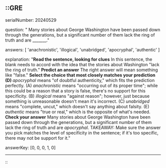 ::GRE
---

serialNumber: 20240529

question: " Many stories about George Washington have been passed down through the generations, but a significant number of them lack the ring of truth and are _______."

answers: [
  'anachronistic',
  'illogical',
  'unabridged',
  'apocryphal',
  'authentic'
]

explanation: "<strong>Read the sentence, looking for clues</strong> In this sentence, the blank needs to accord with the idea that the stories about Washington \"lack the ring of truth.\" <strong>Predict an answer</strong> The right answer will mean something like \"false.\" <strong>Select the choice that most closely matches your prediction</strong> <strong>(D) </strong><i>apocryphal</i> means \"of doubtful authenticity,\" which fits the prediction perfectly. (A) <i>anachronistic </i>means \"occurring out of its proper time\"; while this could be a reason that a story is false, there's no support for this specificity. (B) <i>illogical </i>means \"against reason\"; however, just because something is unreasonable doesn't mean it's incorrect. (C) <i>unabridged </i>means \"complete, uncut,\" which doesn't say anything about falsity. (E) <i>authentic </i>means \"true or real,\" which is the opposite of what's needed. <strong>Check your answer</strong> Many stories about George Washington have been passed down through the generations, but a significant number of them lack the ring of truth and are <i>apocryphal</i>. TAKEAWAY: Make sure the answer you pick matches the level of specificity in the sentence; if it's too specific, there may not be support for it."

answerKey: [0, 0, 0, 1, 0]

---
::